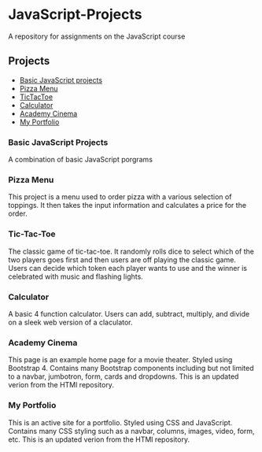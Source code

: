 # JavaScript-Projects
A repository for assignments on the JavaScript course

## Projects
* [Basic JavaScript projects](https://github.com/royo20/JavaScript-Projects/tree/main/Basic-JavaScript-Projects)
* [Pizza Menu](https://github.com/royo20/JavaScript-Projects/tree/main/Pizza_Project)
* [TicTacToe](https://github.com/royo20/JavaScript-Projects/tree/main/TicTacToe)
* [Calculator](https://github.com/royo20/JavaScript-Projects/tree/main/Caculator)
* [Academy Cinema](https://github.com/royo20/JavaScript-Projects/tree/main/academy-cinema)
* [My Portfolio](https://github.com/royo20/JavaScript-Projects/tree/main/html-portfolio)


### Basic JavaScript Projects 
A combination of basic JavaScript porgrams  

### Pizza Menu
This project is a menu used to order pizza with a various selection of toppings. It then takes the input information and calculates a price for the order.

### Tic-Tac-Toe
The classic game of tic-tac-toe. It randomly rolls dice to select which of the two players goes first and then users are off playing the classic game. Users can decide which token each player wants to use and the winner is celebrated with music and flashing lights.

### Calculator 
A basic 4 function calculator. Users can add, subtract, multiply, and divide on a sleek web version of a claculator. 

### Academy Cinema
This page is an example home page for a movie theater. Styled using Bootstrap 4. Contains many Bootstrap components including but not limited to a navbar, jumbotron, form, cards and dropdowns. This is an updated verion from the HTMl repository. 

### My Portfolio
This is an active site for a portfolio. Styled using CSS and JavaScript. Contains many CSS styling such as a navbar, columns, images, video, form, etc. This is an updated verion from the HTMl repository. 


